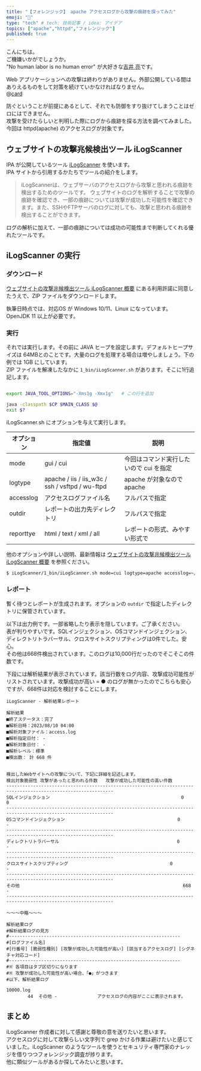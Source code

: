 ```yaml
---
title: "【フォレンジック】 apache アクセスログから攻撃の痕跡を探ってみた"
emoji: "🔎"
type: "tech" # tech: 技術記事 / idea: アイデア
topics: ["apache","httpd","フォレンジック"]
published: true
---
```


こんにちは。  
ご機嫌いかがでしょうか。  
"No human labor is no human error" が大好きな[吉井 亮](https://twitter.com/YoshiiRyo1)です。  

Web アプリケーションへの攻撃は終わりがありません。外部公開している間はありえるものをして対策を続けていかなければなりません。  
@[card](https://zenn.dev/ryoyoshii/articles/c987cc5273c405)  

防ぐということが前提にあるとして、それでも防御をすり抜けてしまうことはゼロにはできません。  
攻撃を受けたらしいと判明した際にログから痕跡を探る方法を調べてみました。今回は httpd(apache) のアクセスログが対象です。  

## ウェブサイトの攻撃兆候検出ツール iLogScanner

IPA が公開しているツール [iLogScanner](https://www.ipa.go.jp/security/vuln/ilogscanner/index.html) を使います。  
IPA サイトから引用するかたちでツールの紹介をします。  

> iLogScannerは、ウェブサーバのアクセスログから攻撃と思われる痕跡を検出するためのツールです。 ウェブサイトのログを解析することで攻撃の痕跡を確認でき、一部の痕跡については攻撃が成功した可能性を確認できます。また、SSHやFTPサーバのログに対しても、攻撃と思われる痕跡を検出することができます。

ログの解析に加えて、一部の痕跡については成功の可能性まで判断してくれる優れたツールです。  

## iLogScanner の実行

### ダウンロード

[ウェブサイトの攻撃兆候検出ツール iLogScanner 概要](https://www.ipa.go.jp/security/vuln/ilogscanner/operation.html) にある利用許諾に同意したうえで、ZIP ファイルをダウンロードします。  

執筆日時点では、対応OS が Windows 10/11、Linux になっています。OpenJDK 11 以上が必要です。    

### 実行

それでは実行します。その前に JAVA ヒープを設定します。デフォルトヒープサイズは 64MBとのことです。大量のログを処理する場合は増やしましょう。下の例では 1GB にしています。  
ZIP ファイルを解凍したなかに `1_bin/iLogScanner.sh` があります。そこに1行追記します。  

```bash:iLogScanner.sh

export JAVA_TOOL_OPTIONS="-Xms1g -Xmx1g"   # この行を追加

java -classpath $CP $MAIN_CLASS $@
exit $?
```

iLogScanner.sh にオプションを与えて実行します。  

| オプション | 指定値                                          | 説明                                    |
| ---------- | ----------------------------------------------- | --------------------------------------- |
| mode       | gui / cui                                       | 今回はコマンド実行したいので cui を指定 |
| logtype    | apache / iis / iis_w3c / ssh / vsftpd / wu-ftpd | apache が対象なので apache              |
| accesslog  | アクセスログファイル名                          | フルパスで指定                          |
| outdir     | レポートの出力先ディレクトリ                    | フルパスで指定                          |
| reporttye  | html / text / xml / all                         | レポートの形式、みやすい形式で          |

他のオプションや詳しい説明、最新情報は [ウェブサイトの攻撃兆候検出ツール iLogScanner 概要](https://www.ipa.go.jp/security/vuln/ilogscanner/operation.html) を参照ください。  

```bash
$ iLogScanner/1_bin/iLogScanner.sh mode=cui logtype=apache accesslog=~/workdir/accesslog/access.log outdir=~/workdir/output reporttype=text
```

### レポート

暫く待つとレポートが生成されます。オプションの `outdir` で指定したディレクトリに保管されています。  

以下は出力例です。一部省略したり表示を隠しています。ご了承ください。  
表が判りやすいです。SQLインジェクション、OSコマンドインジェクション、ディレクトリトラバーサル、クロスサイトスクリプティングは0件でした。安心。  
その他は668件検出されています。このログは10,000行だったのでそこそこの件数です。  

下段には解析結果が表示されています。該当行数をログ内容、攻撃成功可能性がリストされています。攻撃成功が高い = ● のログが無かったのでこちらも安心ですが、668件は対応を検討することにします。  

```text
iLogScanner - 解析結果レポート

解析結果
■終了ステータス：完了
■解析日時：2023/08/10 04:00
■解析対象ファイル：access.log 
■解析指定日付： - 
■解析対象日付： - 
■解析レベル：標準
■検出数： 計 668 件


検出したWebサイトへの攻撃について、下記に詳細を記述します。
検出対象脆弱性	攻撃があったと思われる件数	攻撃が成功した可能性の高い件数
--------------------------------------------------------------------------------------------------------------
SQLインジェクション                                             	0       	0       
--------------------------------------------------------------------------------------------------------------
OSコマンドインジェクション                                      	0       	-       
--------------------------------------------------------------------------------------------------------------
ディレクトリトラバーサル                                        	0       	-       
--------------------------------------------------------------------------------------------------------------
クロスサイトスクリプティング                                    	0       	-       
--------------------------------------------------------------------------------------------------------------
その他                                                          	668     	-       
--------------------------------------------------------------------------------------------------------------

〜〜〜中略〜〜〜

解析結果ログ
#解析結果ログの見方
#----------------------------------------------------------------
#[ログファイル名]
#[行番号] [脆弱性種別] [攻撃が成功した可能性が高い] [該当するアクセスログ] [シグネチャ対応コード]
#----------------------------------------------------------------
#※ 各項目はタブ区切りになります
#※ 攻撃が成功した可能性が高い場合、「●」がつきます
#以下、解析結果ログ

10000.log
        44	その他	-           	アクセスログの内容がここに表示されます。
```

## まとめ

iLogScanner 作成者に対して感謝と尊敬の意を送りたいと思います。  
アクセスログに対して攻撃らしい文字列で grep かける作業は避けたいと感じていました。iLogScanner のようなツールを使うとセキュリティ専門家のナレッジを借りつつフォレンジック調査が捗ります。  
他に類似ツールがあるか探してみたいと思います。  


